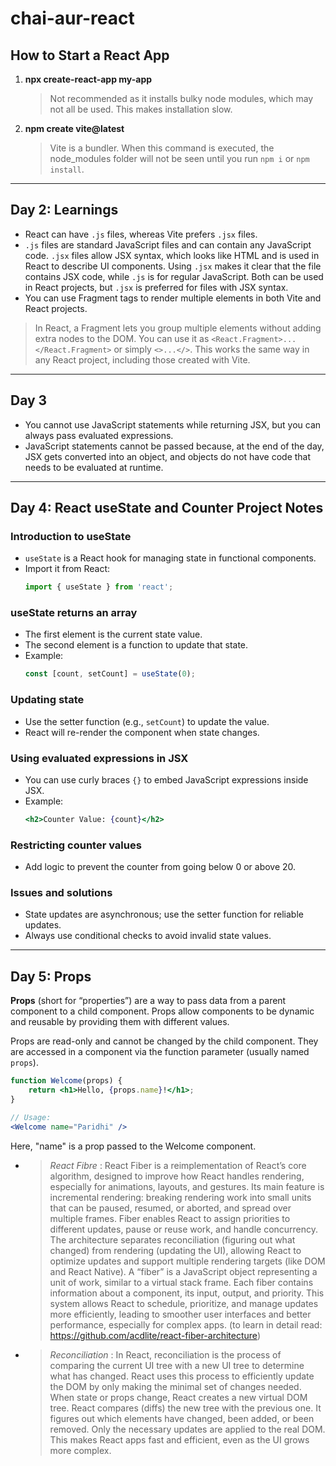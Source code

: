 
# chai-aur-react

## How to Start a React App

1. **npx create-react-app my-app**  
	 > Not recommended as it installs bulky node modules, which may not all be used. This makes installation slow.

2. **npm create vite@latest**  
	 > Vite is a bundler. When this command is executed, the node_modules folder will not be seen until you run `npm i` or `npm install`.

---

## Day 2: Learnings

- React can have `.js` files, whereas Vite prefers `.jsx` files.
- `.js` files are standard JavaScript files and can contain any JavaScript code. `.jsx` files allow JSX syntax, which looks like HTML and is used in React to describe UI components. Using `.jsx` makes it clear that the file contains JSX code, while `.js` is for regular JavaScript. Both can be used in React projects, but `.jsx` is preferred for files with JSX syntax.
- You can use Fragment tags to render multiple elements in both Vite and React projects.

> In React, a Fragment lets you group multiple elements without adding extra nodes to the DOM. You can use it as `<React.Fragment>...</React.Fragment>` or simply `<>...</>`. This works the same way in any React project, including those created with Vite.

---

## Day 3

- You cannot use JavaScript statements while returning JSX, but you can always pass evaluated expressions.
- JavaScript statements cannot be passed because, at the end of the day, JSX gets converted into an object, and objects do not have code that needs to be evaluated at runtime.

---

## Day 4: React useState and Counter Project Notes

### Introduction to useState
- `useState` is a React hook for managing state in functional components.
- Import it from React:
	```js
	import { useState } from 'react';
	```

### useState returns an array
- The first element is the current state value.
- The second element is a function to update that state.
- Example:
	```js
	const [count, setCount] = useState(0);
	```

### Updating state
- Use the setter function (e.g., `setCount`) to update the value.
- React will re-render the component when state changes.

### Using evaluated expressions in JSX
- You can use curly braces `{}` to embed JavaScript expressions inside JSX.
- Example:
	```jsx
	<h2>Counter Value: {count}</h2>
	```

### Restricting counter values
- Add logic to prevent the counter from going below 0 or above 20.

### Issues and solutions
- State updates are asynchronous; use the setter function for reliable updates.
- Always use conditional checks to avoid invalid state values.

---

## Day 5: Props

**Props** (short for “properties”) are a way to pass data from a parent component to a child component. Props allow components to be dynamic and reusable by providing them with different values.

Props are read-only and cannot be changed by the child component. They are accessed in a component via the function parameter (usually named `props`).

```jsx
function Welcome(props) {
	return <h1>Hello, {props.name}!</h1>;
}

// Usage:
<Welcome name="Paridhi" />
```

Here, "name" is a prop passed to the Welcome component.

- > *React Fibre* : React Fiber is a reimplementation of React’s core algorithm, designed to improve how React handles rendering, especially for animations, layouts, and gestures.
Its main feature is incremental rendering: breaking rendering work into small units that can be paused, resumed, or aborted, and spread over multiple frames.
Fiber enables React to assign priorities to different updates, pause or reuse work, and handle concurrency.
The architecture separates reconciliation (figuring out what changed) from rendering (updating the UI), allowing React to optimize updates and support multiple rendering targets (like DOM and React Native).
A “fiber” is a JavaScript object representing a unit of work, similar to a virtual stack frame. Each fiber contains information about a component, its input, output, and priority.
This system allows React to schedule, prioritize, and manage updates more efficiently, leading to smoother user interfaces and better performance, especially for complex apps.
(to learn in detail read: https://github.com/acdlite/react-fiber-architecture)

- > *Reconciliation* : In React, reconciliation is the process of comparing the current UI tree with a new UI tree to determine what has changed. React uses this process to efficiently update the DOM by only making the minimal set of changes needed.
When state or props change, React creates a new virtual DOM tree.
React compares (diffs) the new tree with the previous one.
It figures out which elements have changed, been added, or been removed.
Only the necessary updates are applied to the real DOM.
This makes React apps fast and efficient, even as the UI grows more complex.


